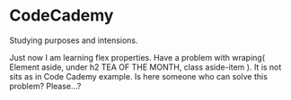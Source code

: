 # CodeCademy
Studying purposes and intensions.

Just now I am learning flex properties. 
Have a problem with wraping( Element aside, under h2 TEA OF THE MONTH, class aside-item ). It is not sits as in Code Cademy example. Is here someone who can solve this problem? Please...?
